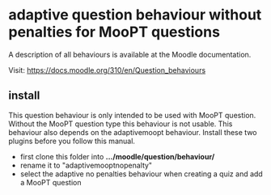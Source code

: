 # adaptive question behaviour without penalties for MooPT questions

A description of all behaviours is available at the Moodle documentation.

Visit: https://docs.moodle.org/310/en/Question_behaviours

## install

This question behaviour is only intended to be used with MooPT question.
Without the MooPT question type this behaviour is not usable.
This behaviour also depends on the adaptivemoopt behaviour.
Install these two plugins before you follow this manual. 

- first clone this folder into **.../moodle/question/behaviour/**
- rename it to "adaptivemooptnopenalty"
- select the adaptive no penalties behaviour when creating a quiz and add a MooPT question

